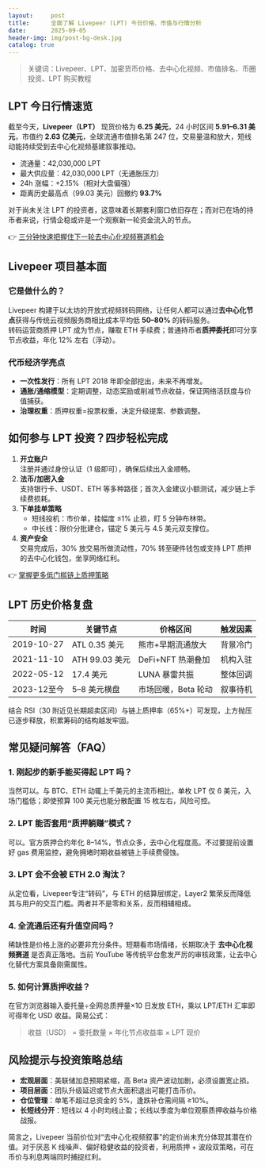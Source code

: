 ```yaml
---
layout:     post
title:      全面了解 Livepeer (LPT) 今日价格、市值与行情分析
date:       2025-09-05
header-img: img/post-bg-desk.jpg
catalog: true
---
```


> 关键词：Livepeer、LPT、加密货币价格、去中心化视频、市值排名、币圈投资、LPT 购买教程

## LPT 今日行情速览

截至今天，**Livepeer（LPT）** 现货价格为 **6.25 美元**，24 小时区间 **5.91–6.31 美元**，市值约 **2.63 亿美元**，全球流通市值排名第 247 位，交易量温和放大，短线动能持续受到去中心化视频基建叙事推动。

* 流通量：42,030,000 LPT  
* 最大供应量：42,030,000 LPT（无通胀压力）  
* 24h 涨幅：+2.15%（相对大盘偏强）  
* 距离历史最高点（99.03 美元）回撤约 **93.7%**  

对于尚未关注 LPT 的投资者，这意味着长期套利窗口依旧存在；而对已在场的持币者来说，行情企稳或许是一个观察新一轮资金流入的节点。

👉 [三分钟快速把握住下一轮去中心化视频赛道机会](https://okxdog.com/)

## Livepeer 项目基本面

### 它是做什么的？
Livepeer 构建于以太坊的开放式视频转码网络，让任何人都可以通过**去中心化节点**获得与传统云视频服务商相比成本平均低 **50–80%** 的转码服务。  
转码运营商质押 LPT 成为节点，赚取 ETH 手续费；普通持币者**质押委托**即可分享节点收益，年化 12% 左右（浮动）。

### 代币经济学亮点
- **一次性发行**：所有 LPT 2018 年即全部挖出，未来不再增发。  
- **通胀/通缩模型**：定期调整，动态奖励或削减节点收益，保证网络活跃度与价值捕获。  
- **治理权重**：质押权重=投票权重，决定升级提案、参数调整。

## 如何参与 LPT 投资？四步轻松完成

1. **开立账户**  
   注册并通过身份认证（1 级即可），确保后续出入金顺畅。  
2. **法币/加密入金**  
   支持银行卡、USDT、ETH 等多种路径；首次入金建议小额测试，减少链上手续费损耗。  
3. **下单挂单策略**  
   - 短线投机：市价单，挂幅度 ≤1% 止损，盯 5 分钟布林带。  
   - 中长线：限价分批建仓，锚定 5 美元与 4.5 美元双支撑位。  
4. **资产安全**  
   交易完成后，30% 放交易所做流动性，70% 转至硬件钱包或支持 LPT 质押的去中心化钱包，坐享网络红利。

👉 [掌握更多低门槛链上质押策略](https://okxdog.com/)

## LPT 历史价格复盘

| 时间 | 关键节点 | 价格区间 | 触发因素 |
|---|---|---|---|
| 2019-10-27 | ATL 0.35 美元 | 熊市+早期流通放大 | 背景冷门 |
| 2021-11-10 | ATH 99.03 美元 | DeFi+NFT 热潮叠加 | 机构入驻 |
| 2022-05-12 | 17.4 美元 | LUNA 暴雷共振 | 整体回调 |
| 2023-12至今 | 5–8 美元横盘 | 市场回暖，Beta 轮动 | 叙事待机 |

结合 RSI（30 附近见长期超卖区间）与链上质押率（65%+）可发现，上方抛压已逐步释放，积累筹码的结构越发牢固。

## 常见疑问解答（FAQ）

### 1. 刚起步的新手能买得起 LPT 吗？
当然可以。与 BTC、ETH 动辄上千美元的主流币相比，单枚 LPT 仅 6 美元，入场门槛低；即使预算 100 美元也能分散配置 15 枚左右，风险可控。

### 2. LPT 能否套用“质押躺赚”模式？
可以。官方质押合约年化 8–14%，节点众多，去中心化程度高。不过要提前设置好 gas 费用监控，避免拥堵时期收益被链上手续费侵蚀。

### 3. LPT 会不会被 ETH 2.0 淘汰？
从定位看，Livepeer专注“转码”，与 ETH 的结算层绑定，Layer2 繁荣反而降低其与用户的交互门槛。两者并不是零和关系，反而相辅相成。

### 4. 全流通后还有升值空间吗？
稀缺性是价格上涨的必要非充分条件。短期看市场情绪，长期取决于 **去中心化视频赛道** 是否真正落地。当前 YouTube 等传统平台愈发严厉的审核政策，让去中心化替代方案具备刚需属性。

### 5. 如何计算质押收益？
在官方浏览器输入委托量÷全网总质押量×10 日发放 ETH，乘以 LPT/ETH 汇率即可得年化 USD 收益。简易公式：  
> 收益（USD） = 委托数量 × 年化节点收益率 × LPT 现价

## 风险提示与投资策略总结

- **宏观层面**：美联储加息预期紧缩，高 Beta 资产波动加剧，必须设置宽止损。  
- **项目层面**：团队升级延迟或节点大面积退出可能打击币价。  
- **仓位管理**：单笔不超过总资金的 5%，逢跌补仓需间隔 ≥10%。  
- **长短线分开**：短线以 4 小时均线止盈；长线以季度为单位观察质押收益与价格战报。

简言之，Livepeer 当前价位对“去中心化视频叙事”的定价尚未充分体现其潜在价值。对于厌恶 K 线噪声、偏好稳健收益的投资者，利用质押 + 波段双策略，可在币价与利息两端同时捕捉红利。